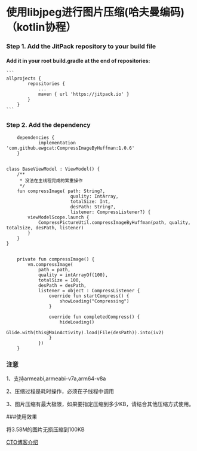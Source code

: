 # 使用libjpeg进行图片压缩(哈夫曼编码)（kotlin协程）


### Step 1. Add the JitPack repository to your build file

#### Add it in your root build.gradle at the end of repositories:

    ```
    allprojects {
    		repositories {
    			...
    			maven { url 'https://jitpack.io' }
    		}
    	}
    ```

### Step 2. Add the dependency
```
	dependencies {
	        implementation 'com.github.ewgcat:CompressImageByHuffman:1.0.6'
	}
```

```

class BaseViewModel : ViewModel() {
    /**
     * 没法在主线程完成的繁重操作
     */
    fun compressImage( path: String?,
                        quality: IntArray,
                        totalSize: Int,
                        desPath: String?,
                        listener: CompressListener?) {
        viewModelScope.launch {
            CompressPictureUtil.compressImageByHuffman(path, quality, totalSize, desPath, listener)
        }
    }
}

```
```

    private fun compressImage() {
        vm.compressImage(
            path = path,
            quality = intArrayOf(100),
            totalSize = 100,
            desPath = desPath,
            listener = object : CompressListener {
                override fun startCompress() {
                    showLoading("Compressing")
                }

                override fun completedCompress() {
                    hideLoading()
                    Glide.with(this@MainActivity).load(File(desPath)).into(iv2)
                }
            })
    }
```
### 注意

1、支持armeabi,armeabi-v7a,arm64-v8a

2、压缩过程是耗时操作，必须在子线程中调用

3、图片压缩有最大极限，如果要指定压缩到多少KB，请结合其他压缩方式使用。


###使用效果

将3.58M的图片无损压缩到100KB




<a href="https://blog.51cto.com/13598859/2070274">CTO博客介绍</a>
